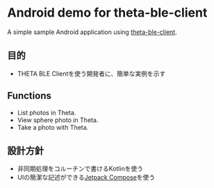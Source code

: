 # Android demo for theta-ble-client

A simple sample Android application using [theta-ble-client](https://github.com/ricohapi/theta-ble-client).

## 目的

* THETA BLE Clientを使う開発者に、簡単な実例を示す

## Functions

* List photos in Theta.
* View sphere photo in Theta.
* Take a photo with Theta.

## 設計方針

* 非同期処理をコルーチンで書けるKotlinを使う
* UIの簡潔な記述ができる[Jetpack Compose](https://developer.android.com/jetpack/compose?hl=ja)を使う


